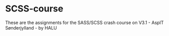 # SCSS-course

These are the assignments for the SASS/SCSS crash course on V3.1 - AspIT Sønderjylland - by HALU
